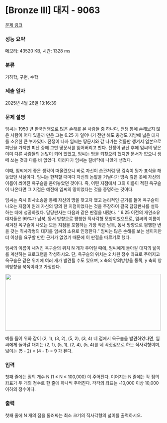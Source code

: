 # [Bronze III] 대지 - 9063 

[문제 링크](https://www.acmicpc.net/problem/9063) 

### 성능 요약

메모리: 43520 KB, 시간: 1328 ms

### 분류

기하학, 구현, 수학

### 제출 일자

2025년 4월 26일 13:16:39

### 문제 설명

<p> 임씨는 1950 년 한국전쟁으로 많은 손해를 본 사람들 중 하나다. 전쟁 통에 손해보지 않은 사람이 어디 있을까 만은 그는 6.25 가 일어나기 전만 해도 충청도 지방에 넓은 대지를 소유한 큰 부자였다. 전쟁이 나자 임씨는 땅문서와 값 나가는 것들만 챙겨서 일본으로 피난을 가지만 피난 중에 그만 땅문서를 잃어버리고 만다. 전쟁이 끝난 후에 임씨의 땅은 이미 다른 사람들의 논밭이 되어 있었고, 임씨는 땅을 되찾으려 했지만 문서가 없으니 생떼 쓰는 것과 다를 바 없었다. 이러다가 임씨는 길바닥에 나앉게 생겼다.</p>

<p>이때, 임씨에게 좋은 생각이 떠올랐으니 바로 자신이 습관처럼 땅 깊숙이 뭔가 표식을 해놓았던 사실이다. 임씨는 한적할 때마다 자신의 논밭을 거닐다가 땅속 깊은 곳에 자신의 이름이 씌어진 옥구슬을 묻어놓았던 것이다. 즉, 어떤 지점에서 그의 이름이 적힌 옥구슬이 나온다면 그 지점은 예전에 임씨의 땅이었다는 것을 증명하는 것이다.</p>

<p>임씨는 즉시 민사소송을 통해 자신의 땅을 찾고자 했고 논리적인 근거를 들어 옥구슬이 나오는 지점이 원래 자신의 땅의 한 지점이었다는 것을 주장하여 결국 담당판사를 설득하는 데에 성공하였다. 담당판사는 다음과 같은 판결을 내렸다. “ 6.25 이전의 개인소유 대지들은 99%가 남북, 동서 방향으로 평행한 직사각형 모양이었으므로, 임씨의 이름이 새겨진 옥구슬이 나오는 모든 지점을 포함하는 가장 작은 남북, 동서 방향으로 평행한 변을 갖는 직사각형의 대지를 임씨의 소유로 인정한다.” 임씨는 많은 손해를 보는 셈이지만 더 이상을 요구할 만한 근거가 없었기 때문에 이 판결을 따르기로 했다.</p>

<p>임씨의 이름이 새겨진 옥구슬의 위치 N 개가 주어질 때에, 임씨에게 돌아갈 대지의 넓이를 계산하는 프로그램을 작성하시오. 단, 옥구슬의 위치는 2 차원 정수 좌표로 주어지고 옥구슬은 같은 위치에 여러 개가 발견될 수도 있으며, x 축의 양의방향을 동쪽, y 축의 양의방향을 북쪽이라고 가정한다. </p>

<p><img alt="" src="https://onlinejudgeimages.s3.amazonaws.com/problem/9063/%EC%8A%A4%ED%81%AC%EB%A6%B0%EC%83%B7%202017-01-03%20%EC%98%A4%ED%9B%84%204.58.37.png" style="height:182px; width:500px"></p>

<p>예를 들어 위와 같이 (2, 1), (3, 2), (5, 2), (3, 4) 네 점에서 옥구슬을 발견하였다면, 임씨에게 돌아갈 대지는 (2, 1), (5, 1), (2, 4), (5, 4)를 네 꼭짓점으로 하는 직사각형이며, 넓이는 (5 - 2) × (4 - 1) = 9 가 된다. </p>

### 입력 

 <p>첫째 줄에는 점의 개수 N (1 ≤ N ≤ 100,000) 이 주어진다. 이어지는 N 줄에는 각 점의 좌표가 두 개의 정수로 한 줄에 하나씩 주어진다. 각각의 좌표는 -10,000 이상 10,000 이하의 정수이다. </p>

### 출력 

 <p>첫째 줄에 N 개의 점을 둘러싸는 최소 크기의 직사각형의 넓이를 출력하시오. </p>

